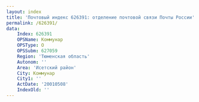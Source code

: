 ```yaml
---
layout: index
title: 'Почтовый индекс 626391: отделение почтовой связи Почты России'
permalink: /626391/
data:
    Index: 626391
    OPSName: Коммунар
    OPSType: О
    OPSSubm: 627059
    Region: 'Тюменская область'
    Autonom: ''
    Area: 'Исетский район'
    City: Коммунар
    City1: ''
    ActDate: '20010508'
    IndexOld: ''
---
```

